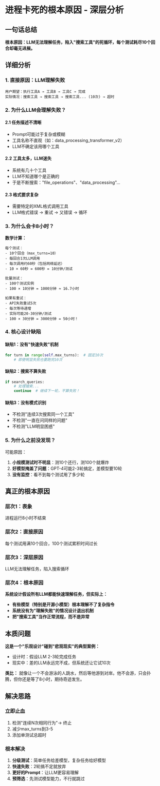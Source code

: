 # 进程卡死的根本原因 - 深层分析

## 一句话总结
**根本原因：LLM无法理解任务，陷入"搜索工具"的死循环，每个测试耗尽10个回合却毫无进展。**

## 详细分析

### 1. 直接原因：LLM理解失败
```
用户期望：执行工具A → 工具B → 工具C → 完成
实际情况：搜索工具 → 搜索工具 → 搜索工具... (10次) → 超时
```

### 2. 为什么LLM会理解失败？

#### 2.1 任务描述不清晰
- Prompt可能过于复杂或模糊
- 工具名称不直观（如：data_processing_transformer_v2）
- LLM不确定该用哪个工具

#### 2.2 工具太多，LLM迷失
- 系统有几十个工具
- LLM不知道哪个是正确的
- 于是不断搜索："file_operations"、"data_processing"...

#### 2.3 格式要求复杂
- 需要特定的XML格式调用工具
- LLM格式错误 → 重试 → 又错误 → 循环

### 3. 为什么会卡8小时？

**数学计算：**
```
每个测试：
- 10个回合（max_turns=10）
- 每回合1次LLM调用
- 每次调用约60秒（包括网络延迟）
- 10 × 60秒 = 600秒 = 10分钟/测试

批量测试：
- 100个测试实例
- 100 × 10分钟 = 1000分钟 ≈ 16.7小时

如果有重试：
- API失败重试5次
- 每次等待递增
- 实际可能20-30分钟/测试
- 100 × 30分钟 = 3000分钟 = 50小时！
```

### 4. 核心设计缺陷

#### 缺陷1：没有"快速失败"机制
```python
for turn in range(self.max_turns):  # 固定10次
    # 即使明显失败也要跑完10次
```

#### 缺陷2：搜索不算失败
```python
if search_queries:
    # 处理搜索...
    continue  # 继续下一轮，不算失败！
```

#### 缺陷3：没有模式识别
- 不检测"连续3次搜索同一个工具"
- 不检测"一直在问同样的问题"
- 不检测"LLM明显困惑"

### 5. 为什么之前没发现？

可能原因：
1. **小规模测试时不明显**：测10个还行，测100个就爆炸
2. **好模型掩盖了问题**：GPT-4可能2-3轮搞定，差模型要10轮
3. **没有监控**：看不到每个测试用了多少轮

## 真正的根本原因

### 层次1：表象
进程运行8小时不结束

### 层次2：直接原因  
每个测试用满10个回合，100个测试累积时间过长

### 层次3：深层原因
LLM无法理解任务，陷入搜索循环

### 层次4：根本原因
**系统设计假设所有LLM都能快速理解任务，但实际上：**
- **有些模型（特别是开源小模型）根本理解不了复杂指令**
- **系统没有为"理解失败"的情况设计退出机制**
- **把"搜索工具"当作正常流程，而不是异常**

## 本质问题

**这是一个"乐观设计"碰到"悲观现实"的典型案例：**

- 设计时：假设LLM 2-3轮完成任务
- 现实中：差的LLM永远完不成，但系统还让它试10次

**类比：**
就像让一个不会游泳的人跳水，然后等他游到对岸。他不会游，只会扑腾，但你还是等了8小时，期待奇迹发生。

## 解决思路

### 立即止血
1. 检测"连续N次相同行为"→ 终止
2. 减少max_turns到3-5
3. 添加单测试总超时

### 根本解决
1. **分级测试**：简单任务给差模型，复杂任务给好模型
2. **快速失败**：2轮搞不定就放弃
3. **更好的Prompt**：让LLM更容易理解
4. **预筛选**：先测试模型能力，不行就跳过
